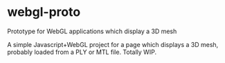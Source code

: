 # webgl-proto
Prototype for WebGL applications which display a 3D mesh

A simple Javascript+WebGL project for a page which displays a 3D mesh, probably loaded from a PLY or MTL file. Totally WIP.
